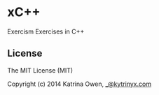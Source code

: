 # xC++

Exercism Exercises in C++

## License

The MIT License (MIT)

Copyright (c) 2014 Katrina Owen, _@kytrinyx.com
